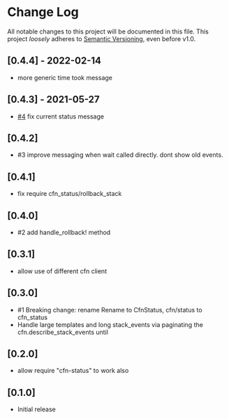 # Change Log

All notable changes to this project will be documented in this file.
This project *loosely* adheres to [Semantic Versioning](http://semver.org/), even before v1.0.

## [0.4.4] - 2022-02-14
- more generic time took message

## [0.4.3] - 2021-05-27
- [#4](https://github.com/tongueroo/cfn-status/pull/4) fix current status message

## [0.4.2]
- #3 improve messaging when wait called directly. dont show old events.

## [0.4.1]
- fix require cfn_status/rollback_stack

## [0.4.0]
- #2 add handle_rollback! method

## [0.3.1]
- allow use of different cfn client

## [0.3.0]
- #1 Breaking change: rename Rename to CfnStatus, cfn/status to cfn_status
- Handle large templates and long stack_events via paginating the cfn.describe_stack_events until

## [0.2.0]
- allow require "cfn-status" to work also

## [0.1.0]
- Initial release
